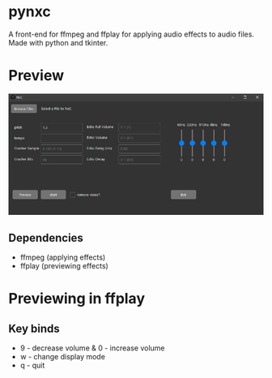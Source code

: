 # pynxc

A front-end for ffmpeg and ffplay for applying audio effects to audio
files. Made with python and tkinter.

# Preview
![screenshot of the program running](./img/preview.png)

## Dependencies
* ffmpeg (applying effects)
* ffplay (previewing effects)

# Previewing in ffplay
## Key binds
* 9 - decrease volume & 0 - increase volume
* w - change display mode
* q - quit
